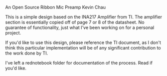 An Open Source Ribbon Mic Preamp
Kevin Chau

This is a simple design based on the INA217 Amplifier from TI.
The amplifier section is essentially copied off of page 7 or 8 of the datasheet.
No guarantee of functionality, just what I've been working on
for a personal project. 

If you'd like to use this design, please reference the TI document,
as I don't think this particular implementation will be of any significant contribution
to the work done by TI.

I've left a rednotebook folder for documentation of the process. Read if you'd like.